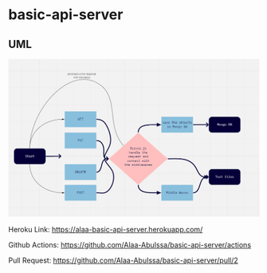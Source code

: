 # basic-api-server


## UML
<img src="./src/UML.png" />


Heroku Link: https://alaa-basic-api-server.herokuapp.com/

Github Actions: https://github.com/Alaa-AbuIssa/basic-api-server/actions

Pull Request: https://github.com/Alaa-AbuIssa/basic-api-server/pull/2